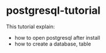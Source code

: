 # postgresql-tutorial
This tutorial explain:
+ how to open postgresql after install
+ how to create a database, table
